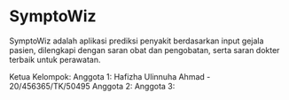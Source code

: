 # SymptoWiz
SymptoWiz adalah aplikasi prediksi penyakit berdasarkan input gejala pasien, dilengkapi dengan saran obat dan pengobatan, serta saran dokter terbaik untuk perawatan.

Ketua Kelompok:
Anggota 1: Hafizha Ulinnuha Ahmad - 20/456365/TK/50495
Anggota 2:
Anggota 3: